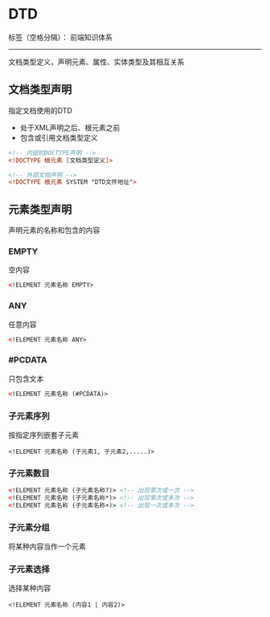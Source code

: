 # DTD

标签（空格分隔）： 前端知识体系

---

文档类型定义，声明元素、属性、实体类型及其相互关系

## 文档类型声明

指定文档使用的DTD

* 处于XML声明之后、根元素之前
* 包含或引用文档类型定义

```xml
<!-- 内部的DOCTYPE声明 -->
<!DOCTYPE 根元素 [文档类型定义]>

<!-- 外部文档声明 -->
<!DOCTYPE 根元素 SYSTEM "DTD文件地址">
```

## 元素类型声明

声明元素的名称和包含的内容

### EMPTY

空内容

```xml
<!ELEMENT 元素名称 EMPTY>
```

### ANY

任意内容

```xml
<!ELEMENT 元素名称 ANY>
```

### #PCDATA

只包含文本

```xml
<!ELEMENT 元素名称 (#PCDATA)>
```

### 子元素序列

按指定序列嵌套子元素

```
<!ELEMENT 元素名称 (子元素1, 子元素2,.....)>
```

### 子元素数目

```xml
<!ELEMENT 元素名称 (子元素名称?)> <!-- 出现零次或一次 -->
<!ELEMENT 元素名称 (子元素名称*)> <!-- 出现零次或多次 -->
<!ELEMENT 元素名称 (子元素名称+)> <!-- 出现一次或多次 -->
```

### 子元素分组

将某种内容当作一个元素

### 子元素选择

选择某种内容

```
<!ELEMENT 元素名称 (内容1 | 内容2)>
```
